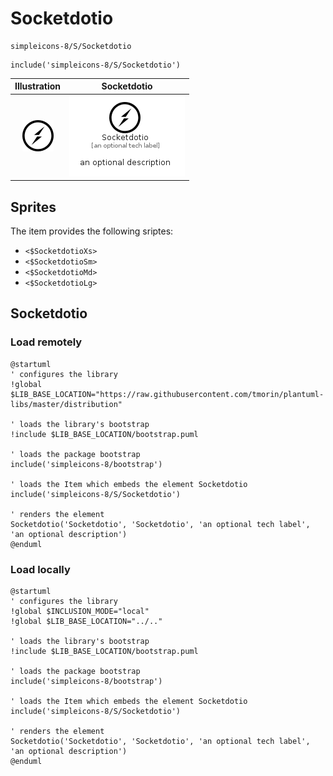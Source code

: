 # Socketdotio


```text
simpleicons-8/S/Socketdotio
```

```text
include('simpleicons-8/S/Socketdotio')
```



| Illustration | Socketdotio |
| :---: | :---: |
| ![illustration for Illustration](../../simpleicons-8/S/Socketdotio.png) | ![illustration for Socketdotio](../../simpleicons-8/S/Socketdotio.Local.png) |



## Sprites
The item provides the following sriptes:

- `<$SocketdotioXs>`
- `<$SocketdotioSm>`
- `<$SocketdotioMd>`
- `<$SocketdotioLg>`





## Socketdotio

### Load remotely
```plantuml
@startuml
' configures the library
!global $LIB_BASE_LOCATION="https://raw.githubusercontent.com/tmorin/plantuml-libs/master/distribution"

' loads the library's bootstrap
!include $LIB_BASE_LOCATION/bootstrap.puml

' loads the package bootstrap
include('simpleicons-8/bootstrap')

' loads the Item which embeds the element Socketdotio
include('simpleicons-8/S/Socketdotio')

' renders the element
Socketdotio('Socketdotio', 'Socketdotio', 'an optional tech label', 'an optional description')
@enduml
```

### Load locally
```plantuml
@startuml
' configures the library
!global $INCLUSION_MODE="local"
!global $LIB_BASE_LOCATION="../.."

' loads the library's bootstrap
!include $LIB_BASE_LOCATION/bootstrap.puml

' loads the package bootstrap
include('simpleicons-8/bootstrap')

' loads the Item which embeds the element Socketdotio
include('simpleicons-8/S/Socketdotio')

' renders the element
Socketdotio('Socketdotio', 'Socketdotio', 'an optional tech label', 'an optional description')
@enduml
```

